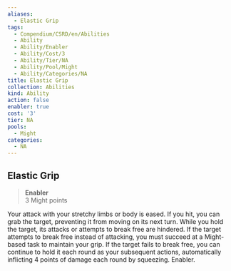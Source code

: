 ```yaml
---
aliases:
  - Elastic Grip
tags:
  - Compendium/CSRD/en/Abilities
  - Ability
  - Ability/Enabler
  - Ability/Cost/3
  - Ability/Tier/NA
  - Ability/Pool/Might
  - Ability/Categories/NA
title: Elastic Grip
collection: Abilities
kind: Ability
action: false
enabler: true
cost: '3'
tier: NA
pools:
  - Might
categories:
  - NA
---
```

## Elastic Grip  
>**Enabler**  
>3 Might points
  
Your attack with your stretchy limbs or body is eased. If you hit, you can grab the target, preventing it from moving on its next turn. While you hold the target, its attacks or attempts to break free are hindered. If the target attempts to break free instead of attacking, you must succeed at a Might-based task to maintain your grip. If the target fails to break free, you can continue to hold it each round as your subsequent actions, automatically inflicting 4 points of damage each round by squeezing. Enabler.